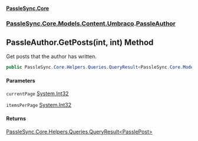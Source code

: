 #### [PassleSync.Core](index.md 'index')
### [PassleSync.Core.Models.Content.Umbraco](PassleSync.Core.Models.Content.Umbraco.md 'PassleSync.Core.Models.Content.Umbraco').[PassleAuthor](PassleSync.Core.Models.Content.Umbraco.PassleAuthor.md 'PassleSync.Core.Models.Content.Umbraco.PassleAuthor')

## PassleAuthor.GetPosts(int, int) Method

Get posts that the author has written.

```csharp
public PassleSync.Core.Helpers.Queries.QueryResult<PassleSync.Core.Models.Content.Umbraco.PasslePost> GetPosts(int currentPage=1, int itemsPerPage=10);
```
#### Parameters

<a name='PassleSync.Core.Models.Content.Umbraco.PassleAuthor.GetPosts(int,int).currentPage'></a>

`currentPage` [System.Int32](https://docs.microsoft.com/en-us/dotnet/api/System.Int32 'System.Int32')

<a name='PassleSync.Core.Models.Content.Umbraco.PassleAuthor.GetPosts(int,int).itemsPerPage'></a>

`itemsPerPage` [System.Int32](https://docs.microsoft.com/en-us/dotnet/api/System.Int32 'System.Int32')

#### Returns
[PassleSync.Core.Helpers.Queries.QueryResult&lt;](PassleSync.Core.Helpers.Queries.QueryResult_T_.md 'PassleSync.Core.Helpers.Queries.QueryResult<T>')[PasslePost](PassleSync.Core.Models.Content.Umbraco.PasslePost.md 'PassleSync.Core.Models.Content.Umbraco.PasslePost')[&gt;](PassleSync.Core.Helpers.Queries.QueryResult_T_.md 'PassleSync.Core.Helpers.Queries.QueryResult<T>')